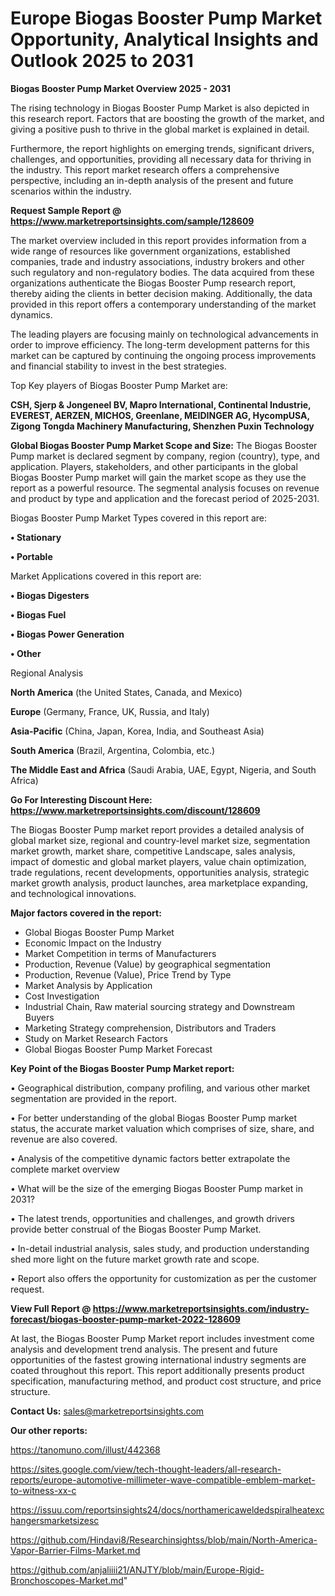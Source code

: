 # Europe Biogas Booster Pump Market Opportunity, Analytical Insights and Outlook 2025 to 2031

<Strong> Biogas Booster Pump Market Overview 2025 - 2031</strong>

The rising technology in Biogas Booster Pump Market is also depicted in this research report. Factors that are boosting the growth of the market, and giving a positive push to thrive in the global market is explained in detail.

Furthermore, the report highlights on emerging trends, significant drivers, challenges, and opportunities, providing all necessary data for thriving in the industry. This report market research offers a comprehensive perspective, including an in-depth analysis of the present and future scenarios within the industry.

<strong>Request Sample Report @ <a href=https://www.marketreportsinsights.com/sample/128609>https://www.marketreportsinsights.com/sample/128609</a></strong>

The market overview included in this report provides information from a wide range of resources like government organizations, established companies, trade and industry associations, industry brokers and other such regulatory and non-regulatory bodies. The data acquired from these organizations authenticate the Biogas Booster Pump research report, thereby aiding the clients in better decision making. Additionally, the data provided in this report offers a contemporary understanding of the market dynamics.

The leading players are focusing mainly on technological advancements in order to improve efficiency. The long-term development patterns for this market can be captured by continuing the ongoing process improvements and financial stability to invest in the best strategies.

Top Key players of Biogas Booster Pump Market are:

<strong>CSH, Sjerp & Jongeneel BV, Mapro International, Continental Industrie, EVEREST, AERZEN, MICHOS, Greenlane, MEIDINGER AG, HycompUSA, Zigong Tongda Machinery Manufacturing, Shenzhen Puxin Technology</strong>

<strong><b>Global Biogas Booster Pump Market Scope and Size:</b></strong>
The Biogas Booster Pump market is declared segment by company, region (country), type, and application. Players, stakeholders, and other participants in the global Biogas Booster Pump market will gain the market scope as they use the report as a powerful resource. The segmental analysis focuses on revenue and product by type and application and the forecast period of 2025-2031.

Biogas Booster Pump Market Types covered in this report are:

<strong>• Stationary

• Portable</strong>

Market Applications covered in this report are:

<strong>• Biogas Digesters

• Biogas Fuel

• Biogas Power Generation

• Other</strong> 

Regional Analysis

<strong>North America</strong> (the United States, Canada, and Mexico)

<strong>Europe</strong> (Germany, France, UK, Russia, and Italy)

<strong>Asia-Pacific</strong> (China, Japan, Korea, India, and Southeast Asia)

<strong>South America</strong> (Brazil, Argentina, Colombia, etc.)

<strong>The Middle East and Africa</strong> (Saudi Arabia, UAE, Egypt, Nigeria, and South Africa)

<strong>Go For Interesting Discount Here: <a href=https://www.marketreportsinsights.com/discount/128609>https://www.marketreportsinsights.com/discount/128609</a></strong>

The Biogas Booster Pump market report provides a detailed analysis of global market size, regional and country-level market size, segmentation market growth, market share, competitive Landscape, sales analysis, impact of domestic and global market players, value chain optimization, trade regulations, recent developments, opportunities analysis, strategic market growth analysis, product launches, area marketplace expanding, and technological innovations.

<strong><b>Major factors covered in the report:</b></strong>
<ul>
  <li>Global Biogas Booster Pump Market </li>
  <li>Economic Impact on the Industry</li>
  <li>Market Competition in terms of Manufacturers</li>
  <li>Production, Revenue (Value) by geographical segmentation</li>
  <li>Production, Revenue (Value), Price Trend by Type</li>
  <li>Market Analysis by Application</li>
  <li>Cost Investigation</li>
  <li>Industrial Chain, Raw material sourcing strategy and Downstream Buyers</li>
  <li>Marketing Strategy comprehension, Distributors and Traders</li>
  <li>Study on Market Research Factors</li>
  <li>Global Biogas Booster Pump Market Forecast</li>
</ul>

<strong><b>Key Point of the Biogas Booster Pump Market report:</b></strong>

• Geographical distribution, company profiling, and various other market segmentation are provided in the report.

• For better understanding of the global Biogas Booster Pump market status, the accurate market valuation which comprises of size, share, and revenue are also covered.

• Analysis of the competitive dynamic factors better extrapolate the complete market overview

• What will be the size of the emerging Biogas Booster Pump market in 2031?

• The latest trends, opportunities and challenges, and growth drivers provide better construal of the Biogas Booster Pump Market.

• In-detail industrial analysis, sales study, and production understanding shed more light on the future market growth rate and scope.

• Report also offers the opportunity for customization as per the customer request.

<strong><b>View Full Report @ <a href=https://www.marketreportsinsights.com/industry-forecast/biogas-booster-pump-market-2022-128609>https://www.marketreportsinsights.com/industry-forecast/biogas-booster-pump-market-2022-128609</a></b></strong>


At last, the Biogas Booster Pump Market report includes investment come analysis and development trend analysis. The present and future opportunities of the fastest growing international industry segments are coated throughout this report. This report additionally presents product specification, manufacturing method, and product cost structure, and price structure.

<strong>Contact Us:</strong>
sales@marketreportsinsights.com

<strong>Our other reports:</strong>

<a href=https://tanomuno.com/illust/442368>https://tanomuno.com/illust/442368</a>

<a href=https://sites.google.com/view/tech-thought-leaders/all-research-reports/europe-automotive-millimeter-wave-compatible-emblem-market-to-witness-xx-c>https://sites.google.com/view/tech-thought-leaders/all-research-reports/europe-automotive-millimeter-wave-compatible-emblem-market-to-witness-xx-c</a>

<a href=https://issuu.com/reportsinsights24/docs/northamericaweldedspiralheatexchangersmarketsizesc>https://issuu.com/reportsinsights24/docs/northamericaweldedspiralheatexchangersmarketsizesc</a>

<a href=https://github.com/Hindavi8/Researchinsightss/blob/main/North-America-Vapor-Barrier-Films-Market.md>https://github.com/Hindavi8/Researchinsightss/blob/main/North-America-Vapor-Barrier-Films-Market.md</a>

<a href=https://github.com/anjaliiii21/ANJTY/blob/main/Europe-Rigid-Bronchoscopes-Market.md>https://github.com/anjaliiii21/ANJTY/blob/main/Europe-Rigid-Bronchoscopes-Market.md</a>"
